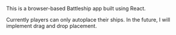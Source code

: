 This is a browser-based Battleship app built using React.

Currently players can only autoplace their ships. In the future, I will implement drag and drop placement.